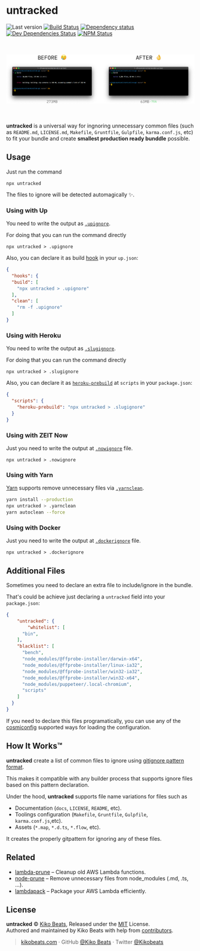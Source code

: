 # untracked

![Last version](https://img.shields.io/github/tag/Kikobeats/untracked.svg?style=flat-square)
[![Build Status](https://img.shields.io/travis/Kikobeats/untracked/master.svg?style=flat-square)](https://travis-ci.org/Kikobeats/untracked)
[![Dependency status](https://img.shields.io/david/Kikobeats/untracked.svg?style=flat-square)](https://david-dm.org/Kikobeats/untracked)
[![Dev Dependencies Status](https://img.shields.io/david/dev/Kikobeats/untracked.svg?style=flat-square)](https://david-dm.org/Kikobeats/untracked#info=devDependencies)
[![NPM Status](https://img.shields.io/npm/dm/untracked.svg?style=flat-square)](https://www.npmjs.org/package/untracked)

<div align="center">
	<br>
	<br>
	<img width="1200" src="/demo.png">
	<br>
	<br>
	<br>
</div>

**untracked** is a universal way for ingnoring unnecessary common files (such as `README.md`, `LICENSE.md`, `Makefile`, `Gruntfile`, `Gulpfile`, `karma.conf.js`, etc) to fit your bundle and create **smallest production ready bunddle** possible.

## Usage

Just run the command

```
npx untracked
```

The files to ignore will be detected automagically ✨.

### Using with Up

You need to write the output as [`.upignore`](https://up.docs.apex.sh/#configuration.ignoring_files).

For doing that you can run the command directly

```
npx untracked > .upignore
```

Also, you can declare it as build [hook](https://up.docs.apex.sh/#configuration.hook_scripts) in your `up.json`:

```json
{
  "hooks": {
  "build": [
    "npx untracked > .upignore"
  ],
  "clean": [
    "rm -f .upignore"
  ]
}
```

### Using with Heroku

You need to write the output as [`.slugignore`](https://devcenter.heroku.com/articles/slug-compiler#ignoring-files-with-slugignore).

For doing that you can run the command directly

```
npx untracked > .slugignore
```

Also, you can declare it as [`heroku-prebuild`](https://devcenter.heroku.com/articles/nodejs-support#heroku-specific-build-steps) at `scripts` in your `package.json`:

```json
{
  "scripts": {
    "heroku-prebuild": "npx untracked > .slugignore"
  }
}
```

### Using with ZEIT Now

Just you need to write the output at [`.nowignore`](https://zeit.co/guides/prevent-uploading-sourcepaths-with-nowignore) file.

```
npx untracked > .nowignore
```

### Using with Yarn

[Yarn](https://yarnpkg.com) supports remove unnecessary files via [`.yarnclean`](https://yarnpkg.com/en/docs/cli/autoclean).

```bash
yarn install --production
npx untracked > .yarnclean
yarn autoclean --force
```

### Using with Docker

Just you need to write the output at [`.dockerignore`](https://docs.docker.com/engine/reference/builder/#dockerignore-file) file.

```
npx untracked > .dockerignore
```


## Additional Files

Sometimes you need to declare an extra file to include/ignore in the bundle.

That's could be achieve just declaring a `untracked` field into your `package.json`:

```json
{
	"untracked": {
		"whitelist": [
	  "bin",
    ],
    "blacklist": [
      "bench",
      "node_modules/@ffprobe-installer/darwin-x64",
      "node_modules/@ffprobe-installer/linux-ia32",
      "node_modules/@ffprobe-installer/win32-ia32",
      "node_modules/@ffprobe-installer/win32-x64",
      "node_modules/puppeteer/.local-chromium",
      "scripts"
    ]
  }
}
```


If you need to declare this files programatically, you can use any of the [cosmiconfig](https://github.com/davidtheclark/cosmiconfig) supported ways for loading the configuration.

## How It Works™

**untracked** create a list of common files to ignore using [gitignore pattern format](https://git-scm.com/docs/gitignore#_pattern_format). 

This makes it compatible with any builder process that supports ignore files based on this pattern declaration.

Under the hood, **untracked** supports file name variations for files such as

- Documentation (`docs`, `LICENSE`, `README`, etc).
- Toolings configuration (`Makefile`, `Gruntfile`, `Gulpfile`, `karma.conf.js`,etc).
- Assets (`*.map`, `*.d.ts`, `*.flow`, etc).

It creates the properly gitpattern for ignoring any of these files.

## Related

- [lambda-prune](https://github.com/Kikobeats/lambda-prune) – Cleanup old AWS Lambda functions.
- [node-prune](https://github.com/tj/node-prune) – Remove unnecessary files from node_modules (.md, .ts, ...).
- [lambdapack](https://github.com/toriihq/lambdapack) – Package your AWS Lambda efficiently.


## License

**untracked** © [Kiko Beats](https://kikobeats.com), Released under the [MIT](https://github.com/Kikobeats/untracked/blob/master/LICENSE.md) License.<br>
Authored and maintained by Kiko Beats with help from [contributors](https://github.com/Kikobeats/untracked/contributors).

> [kikobeats.com](https://kikobeats.com) · GitHub [@Kiko Beats](https://github.com/Kikobeats) · Twitter [@Kikobeats](https://twitter.com/Kikobeats)
